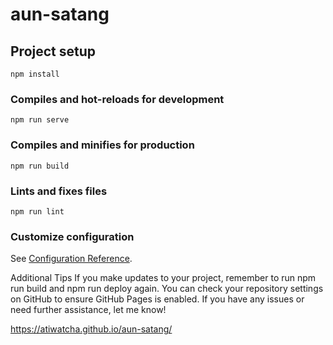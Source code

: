 # aun-satang

## Project setup
```
npm install
```

### Compiles and hot-reloads for development
```
npm run serve
```

### Compiles and minifies for production
```
npm run build
```

### Lints and fixes files
```
npm run lint
```

### Customize configuration
See [Configuration Reference](https://cli.vuejs.org/config/).

Additional Tips
If you make updates to your project, remember to run 
npm run build and npm run deploy 
again.
You can check your repository settings on GitHub to ensure GitHub Pages is enabled.
If you have any issues or need further assistance, let me know!

https://atiwatcha.github.io/aun-satang/